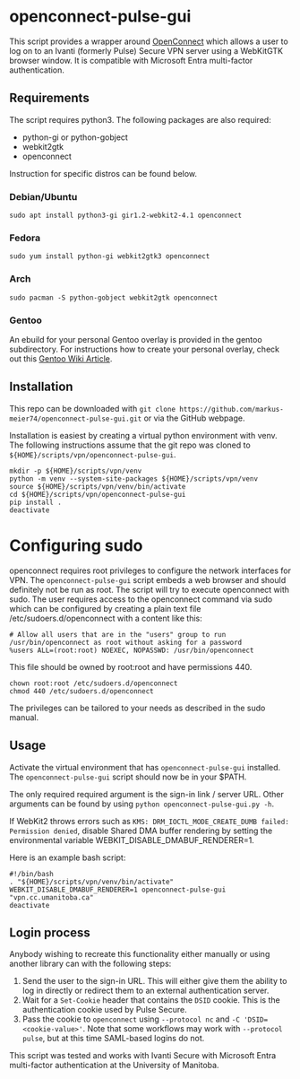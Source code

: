 # openconnect-pulse-gui

This script provides a wrapper around [OpenConnect](https://www.infradead.org/openconnect/) which allows a user to log on to an Ivanti (formerly Pulse) Secure VPN server using a WebKitGTK browser window. It is compatible with Microsoft Entra multi-factor authentication.

## Requirements

The script requires python3. The following packages are also required:

 - python-gi or python-gobject
 - webkit2gtk
 - openconnect

Instruction for specific distros can be found below.

### Debian/Ubuntu

    sudo apt install python3-gi gir1.2-webkit2-4.1 openconnect

### Fedora

    sudo yum install python-gi webkit2gtk3 openconnect

### Arch

    sudo pacman -S python-gobject webkit2gtk openconnect

### Gentoo
An ebuild for your personal Gentoo overlay is provided in the gentoo subdirectory.
For instructions how to create your personal overlay, check out this [Gentoo Wiki Article](https://wiki.gentoo.org/wiki/Creating_an_ebuild_repository).

## Installation

This repo can be downloaded with `git clone https://github.com/markus-meier74/openconnect-pulse-gui.git` or via the GitHub webpage.

Installation is easiest by creating a virtual python environment with venv.
The following instructions assume that the git repo was cloned to `${HOME}/scripts/vpn/openconnect-pulse-gui`.

    mkdir -p ${HOME}/scripts/vpn/venv
    python -m venv --system-site-packages ${HOME}/scripts/vpn/venv
    source ${HOME}/scripts/vpn/venv/bin/activate
    cd ${HOME}/scripts/vpn/openconnect-pulse-gui
    pip install .
    deactivate

# Configuring sudo
openconnect requires root privileges to configure the network interfaces for VPN. The `openconnect-pulse-gui` script embeds a web browser and should definitely not be run as root. The script will try to execute openconnect with sudo. The user requires access to the openconnect command via sudo which can be configured by creating a plain text file /etc/sudoers.d/openconnect with a content like this:

    # Allow all users that are in the "users" group to run /usr/bin/openconnect as root without asking for a password
    %users ALL=(root:root) NOEXEC, NOPASSWD: /usr/bin/openconnect

This file should be owned by root:root and have permissions 440.

    chown root:root /etc/sudoers.d/openconnect
    chmod 440 /etc/sudoers.d/openconnect

The privileges can be tailored to your needs as described in the sudo manual.

## Usage

Activate the virtual environment that has `openconnect-pulse-gui` installed. The `openconnect-pulse-gui` script should now be in your $PATH.

The only required required argument is the sign-in link / server URL.  Other arguments can be found by using `python openconnect-pulse-gui.py -h`.

If WebKit2 throws errors such as `KMS: DRM_IOCTL_MODE_CREATE_DUMB failed: Permission denied`,
disable Shared DMA buffer rendering by setting the environmental variable WEBKIT_DISABLE_DMABUF_RENDERER=1.

Here is an example bash script:

    #!/bin/bash
    . "${HOME}/scripts/vpn/venv/bin/activate"
    WEBKIT_DISABLE_DMABUF_RENDERER=1 openconnect-pulse-gui "vpn.cc.umanitoba.ca"
    deactivate

## Login process

Anybody wishing to recreate this functionality either manually or using another library can with the following steps:

1. Send the user to the sign-in URL. This will either give them the ability to log in directly or redirect them to an external authentication server.
2. Wait for a `Set-Cookie` header that contains the `DSID` cookie. This is the authentication cookie used by Pulse Secure.
3. Pass the cookie to `openconnect` using `--protocol nc` and `-C 'DSID=<cookie-value>'`. Note that some workflows may work with `--protocol pulse`, but at this time SAML-based logins do not.

This script was tested and works with Ivanti Secure with Microsoft Entra multi-factor authentication at the University of Manitoba.


